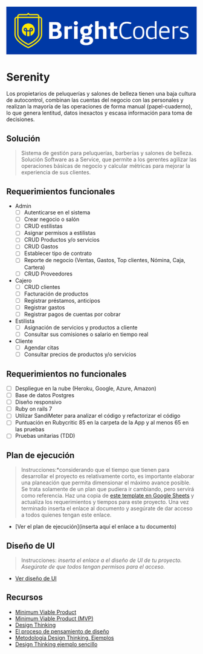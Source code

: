 ![BrightCoders Logo](img/logo-bc.png)

# Serenity

Los propietarios de peluquerías y salones de belleza tienen una baja cultura de autocontrol, combinan las cuentas del negocio con las personales y realizan la mayoría de las operaciones de forma manual (papel-cuaderno), lo que genera lentitud, datos inexactos y escasa información para toma de decisiones.

## Solución

> Sistema de gestión para peluquerías, barberías y salones de belleza. Solución Software as a Service, que permite a los gerentes agilizar las operaciones básicas de negocio y calcular métricas para mejorar la experiencia de sus clientes.

## Requerimientos funcionales

- Admin
  - [ ] Autenticarse en el sistema
  - [ ] Crear negocio o salón
  - [ ] CRUD estilistas
  - [ ] Asignar permisos a estilistas
  - [ ] CRUD Productos y/o servicios
  - [ ] CRUD Gastos
  - [ ] Establecer tipo de contrato
  - [ ] Reporte de negocio (Ventas, Gastos, Top clientes, Nómina, Caja, Cartera)
  - [ ] CRUD Proveedores

- Cajero 
  - [ ] CRUD clientes
  - [ ] Facturación de productos
  - [ ] Registrar préstamos, anticipos
  - [ ] Registrar gastos
  - [ ] Registrar pagos de cuentas por cobrar

- Estilista
  - [ ] Asignación de servicios y productos a cliente
  - [ ] Consultar sus comisiones o salario en tiempo real

- Cliente
  - [ ] Agendar citas
  - [ ] Consultar precios de productos y/o servicios
    
## Requerimientos no funcionales

- [ ] Despliegue en la nube (Heroku, Google, Azure, Amazon)
- [ ] Base de datos Postgres
- [ ] Diseño responsivo
- [ ] Ruby on rails 7
- [ ] Utilizar SandiMeter para analizar el código y refactorizar el código
- [ ] Puntuación en Rubycritic 85 en la carpeta de la App y al menos 65 en las pruebas
- [ ] Pruebas unitarias (TDD) 

## Plan de ejecución

> Instrucciones:*considerando que el tiempo que tienen para desarrollar el proyecto es relativamente corto, es importante elaborar una planeación que permita dimensionar el máximo avance posible. Se trata solamente de un plan que pudiera ir cambiando, pero servirá como referencia. Haz una copia de [este template en Google Sheets](https://docs.google.com/spreadsheets/d/1e3kxrdzytEhMlVp1hoItIa-eFhUjE4oFR_iy4MoDiAU/edit?usp=sharing) y actualiza los requerimientos y tiempos para este proyecto. Una vez terminado inserta el enlace al documento y asegúrate de dar acceso a todos quienes tengan este enlace.

- [Ver el plan de ejecución](inserta aquí el enlace a tu documento)

## Diseño de UI
> Instrucciones: *inserta el enlace a el diseño de UI de tu proyecto. Asegúrate de que todos tengan permisos para el acceso.*

- [Ver diseño de UI]()

## Recursos

- [Minimum Viable Product](https://www.agilealliance.org/glossary/mvp/#q=~(infinite~false~filters~(tags~(~'mvp))~searchTerm~'~sort~false~sortDirection~'asc~page~1))
- [Minimum Viable Product (MVP)](https://www.productplan.com/glossary/minimum-viable-product/)
- [Design Thinking](https://www.interaction-design.org/literature/topics/design-thinking)
- [El proceso de pensamiento de diseño](https://www.youtube.com/watch?v=_r0VX-aU_T8)
- [Metodología Design Thinking. Ejemplos](https://www.youtube.com/watch?v=_ul3wfKss58)
- [Design Thinking ejemplo sencillo](https://www.youtube.com/watch?v=_H33tA2-j0s)
